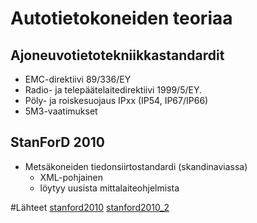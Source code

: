 # Autotietokoneiden teoriaa

## Ajoneuvotietotekniikkastandardit
* EMC-direktiivi 89/336/EY
* Radio- ja telepäätelaitedirektiivi 1999/5/EY.
* Pöly- ja roiskesuojaus IPxx (IP54, IP67/IP66)
* 5M3-vaatimukset

## StanForD 2010
* Metsäkoneiden tiedonsiirtostandardi (skandinaviassa)
	* XML-pohjainen
	* löytyy uusista mittalaiteohjelmista


#Lähteet
[stanford2010](http://www.metsateho.fi/files/metsateho/Tuloskalvosarja/Tuloskalvosarja_2010_11_StanForD_2010_metsakoneiden_uusi_tiedonsiirtostandardi_tr_jas.pdf)
[stanford2010_2](http://www.konetori.com/index.php?page=tiedote_ep&tiedote=1285&asiakas_id=0)
